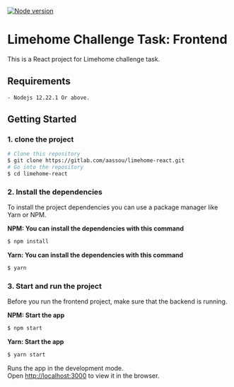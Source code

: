 [![Node version](https://img.shields.io/node/v/cypress)](http://nodejs.org/download/)


# Limehome Challenge Task: Frontend

This is a React project for Limehome challenge task.


## Requirements
    - Nodejs 12.22.1 Or above.
## Getting Started

### 1. clone the project

```bash
# Clone this repository
$ git clone https://gitlab.com/aassou/limehome-react.git
# Go into the repository
$ cd limehome-react

```

### 2. Install the dependencies

To install the project dependencies you can use a package manager like Yarn or NPM.

**NPM: You can install the dependencies with this command**

```bash
$ npm install

```
**Yarn: You can install the dependencies with this command**

```bash
$ yarn

```

### 3. Start and run the project


Before you run the frontend project, make sure that the backend is running.

**NPM: Start the app**


```bash
$ npm start

```

**Yarn: Start the app**


```bash
$ yarn start

```

Runs the app in the development mode.\
Open [http://localhost:3000](http://localhost:3000) to view it in the 
browser.